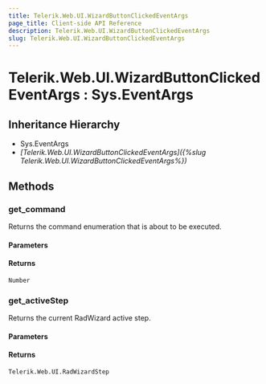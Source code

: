 ```yaml
---
title: Telerik.Web.UI.WizardButtonClickedEventArgs
page_title: Client-side API Reference
description: Telerik.Web.UI.WizardButtonClickedEventArgs
slug: Telerik.Web.UI.WizardButtonClickedEventArgs
---
```


# Telerik.Web.UI.WizardButtonClickedEventArgs : Sys.EventArgs

## Inheritance Hierarchy

* Sys.EventArgs
* *[Telerik.Web.UI.WizardButtonClickedEventArgs]({%slug Telerik.Web.UI.WizardButtonClickedEventArgs%})*

## Methods

### get_command

Returns the command enumeration that is about to be executed.

#### Parameters

#### Returns

`Number`

### get_activeStep

Returns the current RadWizard active step. 

#### Parameters

#### Returns

`Telerik.Web.UI.RadWizardStep`